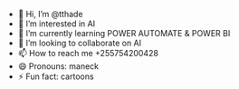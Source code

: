 - 👋 Hi, I’m @tthade
- 👀 I’m interested in AI
- 🌱 I’m currently learning POWER AUTOMATE & POWER BI
- 💞️ I’m looking to collaborate on AI
- 📫 How to reach me +255754200428
- 😄 Pronouns: maneck
- ⚡ Fun fact: cartoons

<!---
tthade/tthade is a ✨ special ✨ repository because its `README.md` (this file) appears on your GitHub profile.
You can click the Preview link to take a look at your changes.
--->
